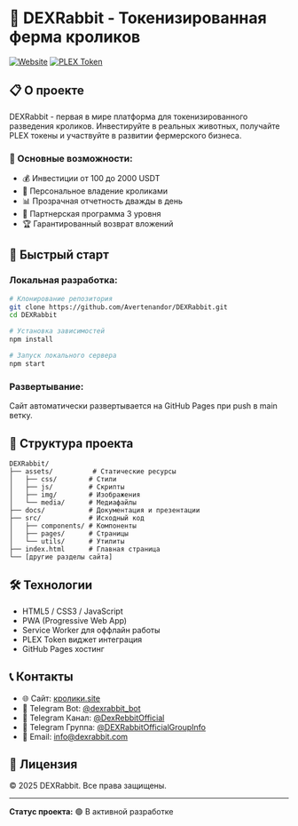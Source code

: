 # 🐰 DEXRabbit - Токенизированная ферма кроликов

[![Website](https://img.shields.io/badge/Website-Live-green)](https://xn--80apagbbfxgmuj4j.site/)
[![PLEX Token](https://img.shields.io/badge/PLEX-BSC-yellow)](https://www.geckoterminal.com/ru/bsc/pools/0x41d9650faf3341cbf8947fd8063a1fc88dbf1889)

## 📋 О проекте

DEXRabbit - первая в мире платформа для токенизированного разведения кроликов. Инвестируйте в реальных животных, получайте PLEX токены и участвуйте в развитии фермерского бизнеса.

### 🎯 Основные возможности:
- 💰 Инвестиции от 100 до 2000 USDT
- 🐰 Персональное владение кроликами
- 📊 Прозрачная отчетность дважды в день
- 🤝 Партнерская программа 3 уровня
- 🏆 Гарантированный возврат вложений

## 🚀 Быстрый старт

### Локальная разработка:
```bash
# Клонирование репозитория
git clone https://github.com/Avertenandor/DEXRabbit.git
cd DEXRabbit

# Установка зависимостей
npm install

# Запуск локального сервера
npm start
```

### Развертывание:
Сайт автоматически развертывается на GitHub Pages при push в main ветку.

## 📁 Структура проекта

```
DEXRabbit/
├── assets/          # Статические ресурсы
│   ├── css/        # Стили
│   ├── js/         # Скрипты
│   ├── img/        # Изображения
│   └── media/      # Медиафайлы
├── docs/           # Документация и презентации
├── src/            # Исходный код
│   ├── components/ # Компоненты
│   ├── pages/      # Страницы
│   └── utils/      # Утилиты
├── index.html      # Главная страница
└── [другие разделы сайта]
```

## 🛠 Технологии

- HTML5 / CSS3 / JavaScript
- PWA (Progressive Web App)
- Service Worker для оффлайн работы
- PLEX Token виджет интеграция
- GitHub Pages хостинг

## 📞 Контакты

- 🌐 Сайт: [кролики.site](https://xn--80apagbbfxgmuj4j.site/)
- 📱 Telegram Bot: [@dexrabbit_bot](https://t.me/dexrabbit_bot)
- 📢 Telegram Канал: [@DexRebbitOfficial](https://t.me/DexRebbitOfficial)
- 👥 Telegram Группа: [@DEXRabbitOfficialGroupInfo](https://t.me/DEXRabbitOfficialGroupInfo)
- 📧 Email: info@dexrabbit.com

## 📄 Лицензия

© 2025 DEXRabbit. Все права защищены.

---

**Статус проекта:** 🟢 В активной разработке

